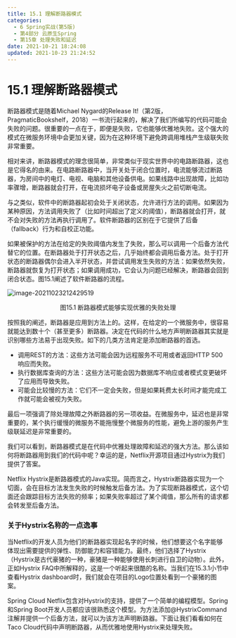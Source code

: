 ```yaml
---
title: 15.1 理解断路器模式
categories: 
  - 6 Spring实战(第5版)
  - 第4部分 云原生Spring
  - 第15章 处理失败和延迟
date: 2021-10-21 18:24:08
updated: 2021-10-23 21:24:52
---
```

# 15.1 理解断路器模式
断路器模式是随着Michael Nygard的Release It!（第2版，PragmaticBookshelf，2018）一书流行起来的，解决了我们所编写的代码可能会失败的问题。很重要的一点在于，即便是失败，它也能够优雅地失败。这个强大的模式在微服务环境中会更加关键，因为在这种环境下避免跨调用堆栈产生级联失败非常重要。

相对来讲，断路器模式的理念很简单，非常类似于现实世界中的电路断路器，这也是它得名的由来。在电路断路器中，当开关处于闭合位置时，电流能够流过断路器，为房间中的电灯、电视、电脑和其他设备供电。如果线路中出现故障，比如功率骤增，断路器就会打开，在电流损坏电子设备或房屋失火之前切断电流。

与之类似，软件中的断路器起初会处于关闭状态，允许进行方法的调用。如果因为某种原因，方法调用失败了（比如时间超出了定义的阈值），断路器就会打开，就不会对失败的方法再执行调用了。软件断路器的区别在于它提供了后备（fallback）行为和自校正功能。

如果被保护的方法在给定的失败阈值内发生了失败，那么可以调用一个后备方法代替它的位置。在断路器处于打开状态之后，几乎始终都会调用后备方法。处于打开状态的断路器偶尔会进入半开状态，并尝试调用发生失败的方法：如果依然失败，断路器就恢复为打开状态；如果调用成功，它会认为问题已经解决，断路器会回到闭合状态。图15.1阐述了软件断路器的流程。

![image-20211023212429519](https://gitee.com/XiaoLan223/images/raw/master/Blog/Sum/20211023212429.png)

<center>图15.1 断路器模式能够实现优雅的失败处理</center>

按照我的阐述，断路器是应用到方法上的。这样，在给定的一个微服务中，很容易就能达到数十个（甚至更多）断路器。决定在代码的什么地方声明断路器其实就是识别哪些方法易于出现失败。如下的几类方法肯定是添加断路器的首选。
- 调用REST的方法：这些方法可能会因为远程服务不可用或者返回HTTP 500响应而失败。
- 执行数据库查询的方法：这些方法可能会因为数据库不响应或者模式变更破坏了应用而导致失败。
- 可能会比较慢的方法：它们不一定会失败，但是如果耗费太长时间才能完成工作就可能会被视为失败。

最后一项强调了除处理故障之外断路器的另一项收益。在微服务中，延迟也是非常重要的，某个执行缓慢的微服务不能拖慢整个微服务的性能，避免上游的服务产生级联延迟是非常重要的。

我们可以看到，断路器模式是在代码中优雅处理故障和延迟的强大方法。那么该如何将断路器用到我们的代码中呢？幸运的是，Netflix开源项目通过Hystrix为我们提供了答案。

Netflix Hystrix是断路器模式的Java实现。简而言之，Hystrix断路器实现为一个切面，会在目标方法发生失败的时候触发后备方法。为了实现断路器模式，这个切面还会跟踪目标方法失败的频率；如果失败率超过了某个阈值，那么所有的请求都会转发至后备方法。

### 关于Hystrix名称的一点逸事
当Netflix的开发人员为他们的断路器实现起名字的时候，他们想要这个名字能够体现出需要提供的弹性、防御能力和容错能力。最终，他们选择了Hystrix（Hystrix是古代豪猪的一种，豪猪是一种能够使用长刺进行自卫的动物）。此外，正如Hystrix FAQ中所解释的，这是一个听起来很酷的名称。当我们在15.3.1小节中查看Hystrix dashboard时，我们就会在项目的Logo位置处看到一个豪猪的图案。

Spring Cloud Netflix包含对Hystrix的支持，提供了一个简单的编程模型。Spring和Spring Boot开发人员都应该很熟悉这个模型。为方法添加@HystrixCommand注解并提供一个后备方法，就可以为该方法声明断路器。下面让我们看看如何在Taco Cloud代码中声明断路器，从而优雅地使用Hystrix来处理失败。
